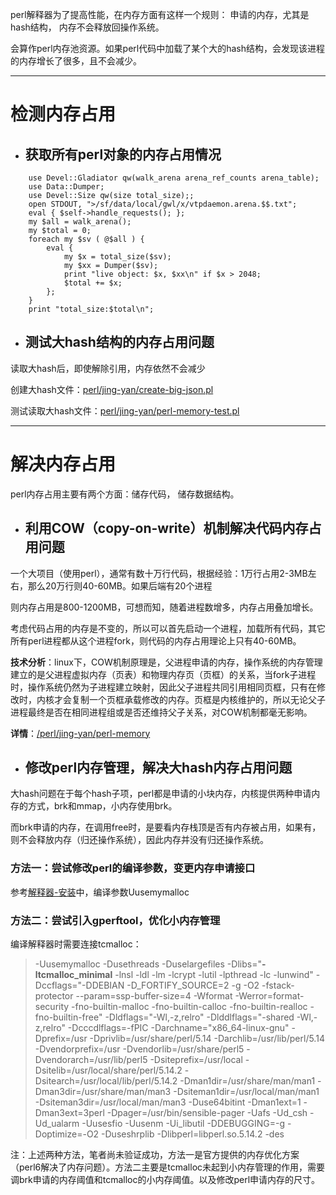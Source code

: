 perl解释器为了提高性能，在内存方面有这样一个规则： 申请的内存，尤其是hash结构， 内存不会释放回操作系统。

会算作perl内存池资源。如果perl代码中加载了某个大的hash结构，会发现该进程的内存增长了很多，且不会减少。

---

# 检测内存占用

* ## 获取所有perl对象的内存占用情况

```
    use Devel::Gladiator qw(walk_arena arena_ref_counts arena_table);
    use Data::Dumper;
    use Devel::Size qw(size total_size);;
    open STDOUT, ">/sf/data/local/gwl/x/vtpdaemon.arena.$$.txt";
    eval { $self->handle_requests(); };
    my $all = walk_arena();
    my $total = 0;
    foreach my $sv ( @$all ) {
        eval {
            my $x = total_size($sv);
            my $xx = Dumper($sv);
            print "live object: $x, $xx\n" if $x > 2048;
            $total += $x;
        };
    }
    print "total_size:$total\n";
```

* ## 测试大hash结构的内存占用问题

读取大hash后，即使解除引用，内存依然不会减少

创建大hash文件：[perl/jing-yan/create-big-json.pl](/perl/jing-yan/create-big-json.pl)

测试读取大hash文件：[perl/jing-yan/perl-memory-test.pl](/perl/jing-yan/perl-memory-test.pl)

---

# 解决内存占用

perl内存占用主要有两个方面：储存代码， 储存数据结构。

* ## 利用COW（copy-on-write）机制解决代码内存占用问题

一个大项目（使用perl），通常有数十万行代码，根据经验：1万行占用2-3MB左右，那么20万行则40-60MB。如果后端有20个进程

则内存占用是800-1200MB，可想而知，随着进程数增多，内存占用叠加增长。

考虑代码占用的内存是不变的，所以可以首先启动一个进程，加载所有代码，其它所有perl进程都从这个进程fork，则代码的内存占用理论上只有40-60MB。

**技术分析**：linux下，COW机制原理是，父进程申请的内存，操作系统的内存管理建立的是父进程虚拟内存（页表）和物理内存页（页框）的关系，当fork子进程时，操作系统仍然为子进程建立映射，因此父子进程共同引用相同页框，只有在修改时，内核才会复制一个页框承载修改的内存。页框是内核维护的，所以无论父子进程最终是否在相同进程组或是否还维持父子关系，对COW机制都毫无影响。

**详情**：[/perl/jing-yan/perl-memory](/perl/jing-yan/perl-memory)

* ## 修改perl内存管理，解决大hash内存占用问题

大hash问题在于每个hash子项，perl都是申请的小块内存，内核提供两种申请内存的方式，brk和mmap，小内存使用brk。

而brk申请的内存，在调用free时，是要看内存栈顶是否有内存被占用，如果有，则不会释放内存（归还操作系统），因此内存并没有归还操作系统。

### **方法一**：尝试修改perl的编译参数，变更内存申请接口

参考[解释器-安装](/perl/jie-shi-qi/an-zhuang.md)中，编译参数Uusemymalloc

### **方法二**：尝试引入gperftool，优化小内存管理

编译解释器时需要连接tcmalloc：

> -Uusemymalloc -Dusethreads -Duselargefiles -Dlibs="**-ltcmalloc\_minimal** -lnsl -ldl -lm -lcrypt -lutil -lpthread -lc -lunwind" -Dccflags="-DDEBIAN -D\_FORTIFY\_SOURCE=2 -g -O2 -fstack-protector --param=ssp-buffer-size=4 -Wformat -Werror=format-security  -fno-builtin-malloc -fno-builtin-calloc -fno-builtin-realloc -fno-builtin-free" -Dldflags="-Wl,-z,relro" -Dlddlflags="-shared -Wl,-z,relro" -Dcccdlflags=-fPIC -Darchname="x86\_64-linux-gnu" -Dprefix=/usr -Dprivlib=/usr/share/perl/5.14 -Darchlib=/usr/lib/perl/5.14 -Dvendorprefix=/usr -Dvendorlib=/usr/share/perl5 -Dvendorarch=/usr/lib/perl5 -Dsiteprefix=/usr/local -Dsitelib=/usr/local/share/perl/5.14.2 -Dsitearch=/usr/local/lib/perl/5.14.2 -Dman1dir=/usr/share/man/man1 -Dman3dir=/usr/share/man/man3 -Dsiteman1dir=/usr/local/man/man1 -Dsiteman3dir=/usr/local/man/man3 -Duse64bitint -Dman1ext=1 -Dman3ext=3perl -Dpager=/usr/bin/sensible-pager -Uafs -Ud\_csh -Ud\_ualarm -Uusesfio -Uusenm -Ui\_libutil -DDEBUGGING=-g -Doptimize=-O2 -Duseshrplib -Dlibperl=libperl.so.5.14.2 -des

注：上述两种方法，笔者尚未验证成功，方法一是官方提供的内存优化方案（perl6解决了内存问题）。方法二主要是tcmalloc未起到小内存管理的作用，需要调brk申请的内存阈值和tcmalloc的小内存阈值。以及修改perl申请内存的尺寸。


